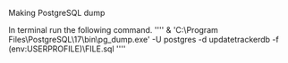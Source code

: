 Making PostgreSQL dump

In terminal run the following command.
''''
& 'C:\Program Files\PostgreSQL\17\bin\pg_dump.exe' -U postgres -d updatetrackerdb -f $($env:USERPROFILE)\FILE.sql
''''
